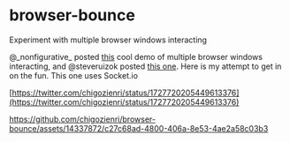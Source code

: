 # browser-bounce
Experiment with multiple browser windows interacting

@\_nonfigurative_ posted [this](https://twitter.com/_nonfigurativ_/status/1727322594570027343) cool demo of multiple browser windows interacting, and @steveruizok posted [this one](https://twitter.com/steveruizok/status/1727436505440981099). Here is my attempt to get in on the fun. This one uses Socket.io


[https://twitter.com/chigozienri/status/1727720205449613376](https://twitter.com/chigozienri/status/1727720205449613376)

https://github.com/chigozienri/browser-bounce/assets/14337872/c27c68ad-4800-406a-8e53-4ae2a58c03b3

